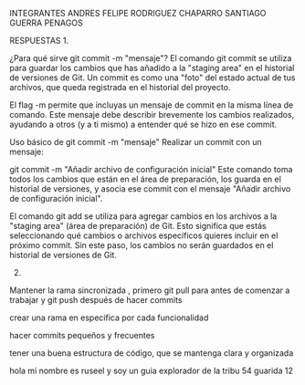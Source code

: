INTEGRANTES
ANDRES FELIPE RODRIGUEZ CHAPARRO
SANTIAGO GUERRA PENAGOS

RESPUESTAS
1.

¿Para qué sirve git commit -m "mensaje"?
El comando git commit se utiliza para guardar los cambios que has añadido a la "staging area" en el historial de versiones de Git. Un commit es como una "foto" del estado actual de tus archivos, que queda registrada en el historial del proyecto.

El flag -m permite que incluyas un mensaje de commit en la misma línea de comando. Este mensaje debe describir brevemente los cambios realizados, ayudando a otros (y a ti mismo) a entender qué se hizo en ese commit.

Uso básico de git commit -m "mensaje"
Realizar un commit con un mensaje:

git commit -m "Añadir archivo de configuración inicial"
Este comando toma todos los cambios que están en el área de preparación, los guarda en el historial de versiones, y asocia ese commit con el mensaje "Añadir archivo de configuración inicial".

El comando git add se utiliza para agregar cambios en los archivos a la "staging area" (área de preparación) de Git. Esto significa que estás seleccionando qué cambios o archivos específicos quieres incluir en el próximo commit. Sin este paso, los cambios no serán guardados en el historial de versiones de Git.

2.
Mantener la rama sincronizada , primero git pull para antes de comenzar a trabajar y git push después de hacer commits 

crear una rama en especifica por cada funcionalidad

hacer commits pequeños y frecuentes

tener una buena estructura de código, que se mantenga clara y organizada 


hola mi nombre es ruseel y soy un guia explorador de la tribu 54 guarida 12